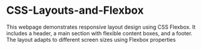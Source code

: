 # CSS-Layouts-and-Flexbox
This webpage demonstrates responsive layout design using CSS Flexbox. It includes a header, a main section with flexible content boxes, and a footer. The layout adapts to different screen sizes using Flexbox properties
